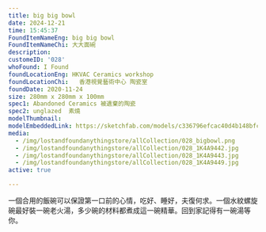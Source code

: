 ```yaml
---
title: big big bowl
date: 2024-12-21
time: 15:45:37
FoundItemNameEng: big big bowl
FoundItemNameChi: 大大面碗
description: 
customeID: '028'
whoFound: I Found
foundLocationEng: HKVAC Ceramics workshop
foundLocationChi:   香港視覺藝術中心 陶瓷室
foundDate: 2020-11-24
size: 280mm x 280mm x 100mm
spec1: Abandoned Ceramics 被遺棄的陶瓷
spec2: unglazed  素燒
modelThumbnail:
modelEmbeddedLink: https://sketchfab.com/models/c336796efcac40d4b148bfcde24ca340/embed
media: 
  - /img/lostandfoundanythingstore/allCollection/028_bigbowl.png
  - /img/lostandfoundanythingstore/allCollection/028_1K4A9442.jpg 
  - /img/lostandfoundanythingstore/allCollection/028_1K4A9443.jpg 
  - /img/lostandfoundanythingstore/allCollection/028_1K4A9449.jpg
active: true

---
```


一個合用的飯碗可以保證第一口前的心情，吃好、睡好，夫復何求。一個水紋螺旋碗最好裝一碗老火湯，多少碗的材料都煮成這一碗精華。回到家記得有一碗湯等你。
